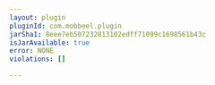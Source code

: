 ```yaml
---
layout: plugin
pluginId: com.mobbeel.plugin
jarSha1: 8eee7eb507232813102edff71099c1698561b43c
isJarAvailable: true
error: NONE
violations: []

---
```

